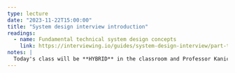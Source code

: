 ```yaml
---
type: lecture
date: "2023-11-22T15:00:00"
title: "System design interview introduction"
readings:
  - name: Fundamental technical system design concepts
    link: https://interviewing.io/guides/system-design-interview/part-two#12-fundamental-technical-system-design-concepts
notes: |
  Today's class will be **HYBRID** in the classroom and Professor Kanich's zoom room. <br>The entire system design interview guide is good review of what we've covered in class, but the quiz will be on the sections that cover the CAP theorem and replication.
---
```

